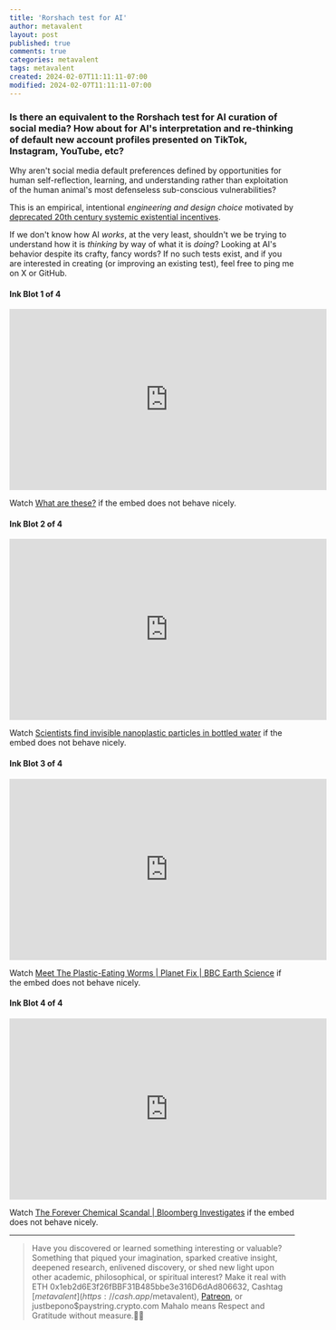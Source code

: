 ```yaml
---
title: 'Rorshach test for AI'
author: metavalent
layout: post
published: true
comments: true
categories: metavalent
tags: metavalent
created: 2024-02-07T11:11:11-07:00
modified: 2024-02-07T11:11:11-07:00
---
```


### Is there an equivalent to the Rorshach test for AI curation of social media? How about for AI's interpretation and re-thinking of default new account profiles presented on TikTok, Instagram, YouTube, etc?

Why aren't social media default preferences defined by opportunities for human self-reflection, learning, and understanding rather than exploitation of the human animal's most defenseless sub-conscious vulnerabilities? 

This is an empirical, intentional *engineering and design choice* motivated by [deprecated 20th century systemic existential incentives](https://metavalent.com/metavalent/2023/04/29/19-11-31-Fiduciary-Duty.html).

If we don't know how AI *works*, at the very least, shouldn't we be trying to understand how it is *thinking* by way of what it is *doing*? Looking at AI's behavior despite its crafty, fancy words? If no such tests exist, and if you are interested in creating (or improving an existing test), feel free to ping me on X or GitHub. 

#### Ink Blot 1 of 4

<!-- YouTube Player -->
<iframe id="ytplayer" type="text/html" class="center"loading="lazy" width="560" height="320" src="https://www.youtube.com/embed/z06xBRCwGp0" frameborder="0"></iframe>


Watch [What are these?](https://youtu.be/z06xBRCwGp0) if the embed does not behave nicely.

#### Ink Blot 2 of 4

<!-- YouTube Player -->
<iframe id="ytplayer" type="text/html" class="center"loading="lazy" width="560" height="320" src="https://www.youtube.com/embed/PzfVa5YMeDA" frameborder="0"></iframe>

Watch [Scientists find invisible nanoplastic particles in bottled water](https://youtu.be/PzfVa5YMeDA) if the embed does not behave nicely.

#### Ink Blot 3 of 4

<!-- YouTube Player -->
<iframe id="ytplayer" type="text/html" class="center"loading="lazy" width="560" height="320" src="https://www.youtube.com/embed/Z-HHbU0zoXk" frameborder="0"></iframe>

Watch [Meet The Plastic-Eating Worms \| Planet Fix \| BBC Earth Science](https://youtu.be/Z-HHbU0zoXk) if the embed does not behave nicely.

#### Ink Blot 4 of 4

<!-- YouTube Player -->
<iframe id="ytplayer" type="text/html" class="center"loading="lazy" width="560" height="320" src="https://www.youtube.com/embed/Zt8qGtEVh7oQ" frameborder="0"></iframe>

Watch [The Forever Chemical Scandal \| Bloomberg Investigates](https://youtu.be/t8qGtEVh7oQ) if the embed does not behave nicely.

---
> Have you discovered or learned something interesting or valuable? Something that piqued your imagination, sparked creative insight, deepened research, enlivened discovery, or shed new light upon other academic, philosophical, or spiritual interest? Make it real with ETH 0x1eb2d6E3f26fBBF31B485bbe3e316D6dAd806632, Cashtag [$metavalent](https://cash.app/$metavalent), [Patreon](https://patreon.com/metavalent), or justbepono$paystring.crypto.com Mahalo means Respect and Gratitude without measure.🙏🏼
